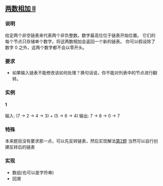 ## [两数相加 II](https://leetcode-cn.com/problems/add-two-numbers-ii/)
### 说明

给定两个非空链表来代表两个非负整数。数字最高位位于链表开始位置。
它们的每个节点只存储单个数字。将这两数相加会返回一个新的链表。
你可以假设除了数字 0 之外，这两个数字都不会以零开头。

### 要求
* 如果输入链表不能修改该如何处理？换句话说，你不能对列表中的节点进行翻转。

### 实例
#### 1
输入: (7 -> 2 -> 4 -> 3) + (5 -> 6 -> 4)
输出: 7 -> 8 -> 0 -> 7

### 特殊
本来题目没有要求那一点，可以先反转链表，然后实现解法[第2题](https://github.com/zywaited/leetcode/tree/master/1_50/2)
当然可以自行创建反转后的链表

### 实现
* 数组(也可以是字符串)
* 回溯
